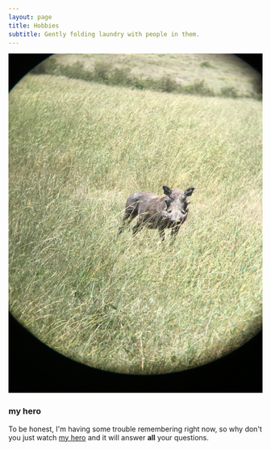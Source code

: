 ```yaml
---
layout: page
title: Hobbies
subtitle: Gently folding laundry with people in them.
---
```


![warthog](/assets/img/warthog.jpg "A pumba")


### my hero

To be honest, I'm having some trouble remembering right now, so why don't you just watch [my hero](https://www.instagram.com/dangerusswilson/) and it will answer **all** your questions.
